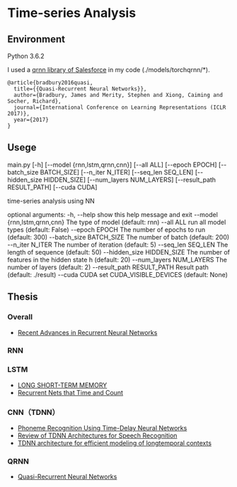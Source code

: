 # Time-series Analysis
## Environment
Python 3.6.2

I used a [qrnn library of Salesforce](https://github.com/salesforce/pytorch-qrnn) in my code (./models/torchqrnn/*).
```
@article{bradbury2016quasi,
  title={{Quasi-Recurrent Neural Networks}},
  author={Bradbury, James and Merity, Stephen and Xiong, Caiming and Socher, Richard},
  journal={International Conference on Learning Representations (ICLR 2017)},
  year={2017}
}
```

## Usege
main.py [-h] [--model {rnn,lstm,qrnn,cnn}] [--all ALL] [--epoch EPOCH]
               [--batch_size BATCH_SIZE] [--n_iter N_ITER] [--seq_len SEQ_LEN]
               [--hidden_size HIDDEN_SIZE] [--num_layers NUM_LAYERS]
               [--result_path RESULT_PATH] [--cuda CUDA]

time-series analysis using NN

optional arguments:
  -h, --help            show this help message and exit
  --model {rnn,lstm,qrnn,cnn}
                        The type of model (default: rnn)
  --all ALL             run all model types (default: False)
  --epoch EPOCH         The number of epochs to run (default: 300)
  --batch_size BATCH_SIZE
                        The number of batch (default: 200)
  --n_iter N_ITER       The number of iteration (default: 5)
  --seq_len SEQ_LEN     The length of sequence (default: 50)
  --hidden_size HIDDEN_SIZE
                        The number of features in the hidden state h (default:
                        20)
  --num_layers NUM_LAYERS
                        The number of layers (default: 2)
  --result_path RESULT_PATH
                        Result path (default: ./result)
  --cuda CUDA           set CUDA_VISIBLE_DEVICES (default: None)


## Thesis
### Overall
- [Recent Advances in Recurrent Neural Networks](https://arxiv.org/abs/1801.01078)

### RNN

### LSTM
- [LONG SHORT-TERM MEMORY](http://www.bioinf.jku.at/publications/older/2604.pdf)
- [Recurrent Nets that Time and Count](ftp://ftp.idsia.ch/pub/juergen/TimeCount-IJCNN2000.pdf)

### CNN（TDNN）
- [Phoneme Recognition Using Time-Delay Neural Networks](http://www.cs.toronto.edu/~fritz/absps/waibelTDNN.pdf)
- [Review of TDNN Architectures for Speech Recognition](http://isl.anthropomatik.kit.edu/pdf/Sugiyama1991.pdf)
- [TDNN architecture for efficient modeling of longtemporal contexts](http://www.danielpovey.com/files/2015_interspeech_multisplice.pdf)

### QRNN
- [Quasi-Recurrent Neural Networks](https://arxiv.org/abs/1611.01576)
